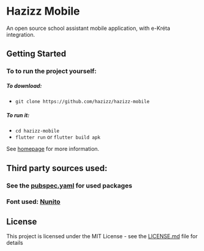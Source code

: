 # Hazizz Mobile

An open source school assistant mobile application, with e-Kréta integration.
## Getting Started

### To to run the project yourself:
##### To download:
* `git clone https://github.com/hazizz/hazizz-mobile`
##### To run it:
* `cd hazizz-mobile`
* `flutter run` or `flutter build apk`

See [homepage](https://hazizz.github.io) for more information.

## Third party sources used:
### See the [pubspec.yaml](pubspec.yaml) for used packages

### Font used: [Nunito](https://fonts.google.com/specimen/Nunito)
## License

This project is licensed under the MIT License - see the [LICENSE.md](LICENSE.md) file for details